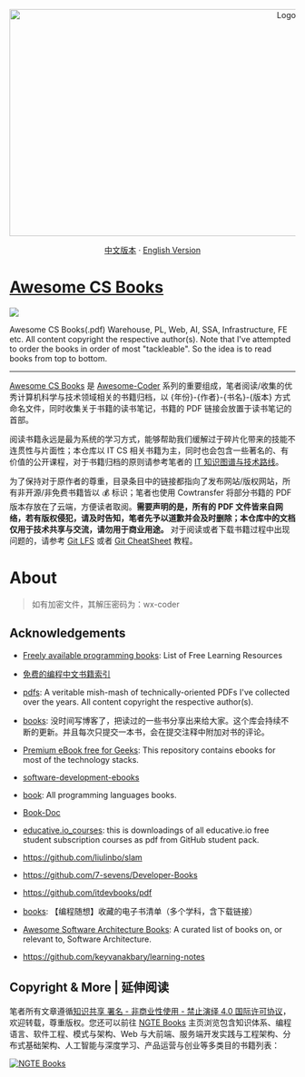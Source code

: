 <!-- PROJECT LOGO -->
<p align="center">
  <a href="https://github.com/wx-chevalier/repo">
    <img src="https://assets.ng-tech.icu/item/header.svg" alt="Logo" style="width: 100vw;height: 400px" />
  </a>
  <br />
  <p align="center">
    <a href="./README.md">中文版本</a>
    ·
    <a href="./README-en.md">English Version</a>
  </p>
</p>

# [Awesome CS Books](https://parg.co/UpB)

![](https://user-images.githubusercontent.com/5803001/37886888-d361e980-30f0-11e8-913b-6fbfce98ab77.jpeg)

Awesome CS Books(.pdf) Warehouse, PL, Web, AI, SSA, Infrastructure, FE etc. All content copyright the respective author(s). Note that I've attempted to order the books in order of most "tackleable". So the idea is to read books from top to bottom.

---

[Awesome CS Books](https://parg.co/UpB) 是 [Awesome-Coder](https://github.com/wx-chevalier/Awesome-Coder) 系列的重要组成，笔者阅读/收集的优秀计算机科学与技术领域相关的书籍归档，以 {年份}-{作者}-{书名}-{版本} 方式命名文件，同时收集关于书籍的读书笔记，书籍的 PDF 链接会放置于读书笔记的首部。

阅读书籍永远是最为系统的学习方式，能够帮助我们缓解过于碎片化带来的技能不连贯性与片面性；本仓库以 IT CS 相关书籍为主，同时也会包含一些著名的、有价值的公开课程，对于书籍归档的原则请参考笔者的 [IT 知识图谱与技术路线](https://ng-tech.icu/books/home/#/perspective)。

为了保持对于原作者的尊重，目录条目中的链接都指向了发布网站/版权网站，所有非开源/非免费书籍皆以 :moneybag: 标识；笔者也使用 Cowtransfer 将部分书籍的 PDF 版本存放在了云端，方便读者取阅。**需要声明的是，所有的 PDF 文件皆来自网络，若有版权侵犯，请及时告知，笔者先予以道歉并会及时删除；本仓库中的文档仅用于技术共享与交流，请勿用于商业用途。** 对于阅读或者下载书籍过程中出现问题的，请参考 [Git LFS](https://git-lfs.github.com/) 或者 [Git CheatSheet](https://parg.co/UTd) 教程。

# About

> 如有加密文件，其解压密码为：wx-coder

## Acknowledgements

- [Freely available programming books](https://github.com/EbookFoundation/free-programming-books): List of Free Learning Resources

- [免费的编程中文书籍索引](https://github.com/justjavac/free-programming-books-zh_CN)

- [pdfs](https://github.com/tpn/pdfs): A veritable mish-mash of technically-oriented PDFs I've collected over the years. All content copyright the respective author(s).

- [books](https://github.com/yuanliangding/books): 没时间写博客了，把读过的一些书分享出来给大家。这个库会持续不断的更新。并且每次只提交一本书，会在提交注释中附加对书的评论。

- [Premium eBook free for Geeks](https://github.com/arpitjindal97/technology_books): This repository contains ebooks for most of the technology stacks.

- [software-development-ebooks](https://github.com/oolee/software-development-ebooks)

- [book](https://github.com/KeKe-Li/book): All programming languages books.

- [Book-Doc](https://github.com/Jarvis03/Book-Doc)

- [educative.io_courses](https://github.com/aboelkassem/educative.io_courses): this is downloadings of all educative.io free student subscription courses as pdf from GitHub student pack.

- https://github.com/liulinbo/slam

- https://github.com/7-sevens/Developer-Books

- https://github.com/itdevbooks/pdf

- [books](https://github.com/programthink/books): 【编程随想】收藏的电子书清单（多个学科，含下载链接）

- [Awesome Software Architecture Books](https://cubox.pro/c/esAODI): A curated list of books on, or relevant to, Software Architecture.

- https://github.com/keyvanakbary/learning-notes

## Copyright & More | 延伸阅读

笔者所有文章遵循[知识共享 署名 - 非商业性使用 - 禁止演绎 4.0 国际许可协议](https://creativecommons.org/licenses/by-nc-nd/4.0/deed.zh)，欢迎转载，尊重版权。您还可以前往 [NGTE Books](https://ng-tech.icu/books-gallery/) 主页浏览包含知识体系、编程语言、软件工程、模式与架构、Web 与大前端、服务端开发实践与工程架构、分布式基础架构、人工智能与深度学习、产品运营与创业等多类目的书籍列表：

[![NGTE Books](https://s2.ax1x.com/2020/01/18/19uXtI.png)](https://ng-tech.icu/books-gallery/)

<!-- MARKDOWN LINKS & IMAGES -->
<!-- https://www.markdownguide.org/basic-syntax/#reference-style-links -->

[contributors-shield]: https://img.shields.io/github/contributors/wx-chevalier/repo.svg?style=flat-square
[contributors-url]: https://github.com/wx-chevalier/repo/graphs/contributors
[forks-shield]: https://img.shields.io/github/forks/wx-chevalier/repo.svg?style=flat-square
[forks-url]: https://github.com/wx-chevalier/repo/network/members
[stars-shield]: https://img.shields.io/github/stars/wx-chevalier/repo.svg?style=flat-square
[stars-url]: https://github.com/wx-chevalier/repo/stargazers
[issues-shield]: https://img.shields.io/github/issues/wx-chevalier/repo.svg?style=flat-square
[issues-url]: https://github.com/wx-chevalier/repo/issues
[license-shield]: https://img.shields.io/github/license/wx-chevalier/repo.svg?style=flat-square
[license-url]: https://github.com/wx-chevalier/repo/blob/master/LICENSE.txt
